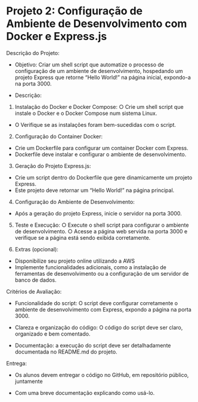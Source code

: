 # Projeto 2: Configuração de Ambiente de Desenvolvimento com Docker e Express.js

Descrição do Projeto:

* Objetivo: Criar um shell script que automatize o processo de configuração de um ambiente
de desenvolvimento, hospedando um projeto Express que retorne “Hello World!” na página
inicial, expondo-a na porta 3000.

* Descrição:

1. Instalação do Docker e Docker Compose:
○ Crie um shell script que instale o Docker e o Docker Compose num sistema
Linux. </p>

- O Verifique se as instalações foram bem-sucedidas com o script.

2. Configuração do Container Docker: </p>
- Crie um Dockerfile para configurar um container Docker com Express.
- Dockerfile deve instalar e configurar o ambiente de desenvolvimento.

3. Geração do Projeto Express.js:
- Crie um script dentro do Dockerfile que gere dinamicamente um projeto
Express.
- Este projeto deve retornar um “Hello World!” na página principal.

4. Configuração do Ambiente de Desenvolvimento:
- Após a geração do projeto Express, inicie o servidor na porta 3000.

5. Teste e Execução:
○ Execute o shell script para configurar o ambiente de desenvolvimento.
○ Acesse a página web servida na porta 3000 e verifique se a página está
sendo exibida corretamente.

6. Extras (opcional):
- Disponibilize seu projeto online utilizando a AWS
- Implemente funcionalidades adicionais, como a instalação de ferramentas de
desenvolvimento ou a configuração de um servidor de banco de dados.

Critérios de Avaliação: </p>
- Funcionalidade do script: O script deve configurar corretamente o ambiente de
desenvolvimento com Express, expondo a página na porta 3000. </p>

- Clareza e organização do código: O código do script deve ser claro, organizado e bem comentado. </p>

- Documentação: a execução do script deve ser detalhadamente documentada no
README.md do projeto. </p>

Entrega: </p>
- Os alunos devem entregar o código no GitHub, em repositório público, juntamente </p>

- Com uma breve documentação explicando como usá-lo.